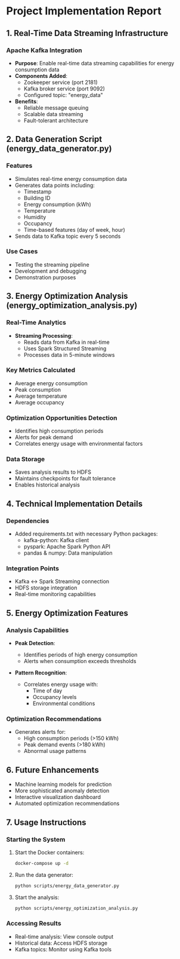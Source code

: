 # Project Implementation Report

## 1. Real-Time Data Streaming Infrastructure

### Apache Kafka Integration
- **Purpose**: Enable real-time data streaming capabilities for energy consumption data
- **Components Added**:
  - Zookeeper service (port 2181)
  - Kafka broker service (port 9092)
  - Configured topic: "energy_data"
- **Benefits**:
  - Reliable message queuing
  - Scalable data streaming
  - Fault-tolerant architecture

## 2. Data Generation Script (energy_data_generator.py)

### Features
- Simulates real-time energy consumption data
- Generates data points including:
  - Timestamp
  - Building ID
  - Energy consumption (kWh)
  - Temperature
  - Humidity
  - Occupancy
  - Time-based features (day of week, hour)
- Sends data to Kafka topic every 5 seconds

### Use Cases
- Testing the streaming pipeline
- Development and debugging
- Demonstration purposes

## 3. Energy Optimization Analysis (energy_optimization_analysis.py)

### Real-Time Analytics
- **Streaming Processing**:
  - Reads data from Kafka in real-time
  - Uses Spark Structured Streaming
  - Processes data in 5-minute windows

### Key Metrics Calculated
- Average energy consumption
- Peak consumption
- Average temperature
- Average occupancy

### Optimization Opportunities Detection
- Identifies high consumption periods
- Alerts for peak demand
- Correlates energy usage with environmental factors

### Data Storage
- Saves analysis results to HDFS
- Maintains checkpoints for fault tolerance
- Enables historical analysis

## 4. Technical Implementation Details

### Dependencies
- Added requirements.txt with necessary Python packages:
  - kafka-python: Kafka client
  - pyspark: Apache Spark Python API
  - pandas & numpy: Data manipulation

### Integration Points
- Kafka ↔ Spark Streaming connection
- HDFS storage integration
- Real-time monitoring capabilities

## 5. Energy Optimization Features

### Analysis Capabilities
- **Peak Detection**:
  - Identifies periods of high energy consumption
  - Alerts when consumption exceeds thresholds

- **Pattern Recognition**:
  - Correlates energy usage with:
    - Time of day
    - Occupancy levels
    - Environmental conditions

### Optimization Recommendations
- Generates alerts for:
  - High consumption periods (>150 kWh)
  - Peak demand events (>180 kWh)
  - Abnormal usage patterns

## 6. Future Enhancements
- Machine learning models for prediction
- More sophisticated anomaly detection
- Interactive visualization dashboard
- Automated optimization recommendations

## 7. Usage Instructions

### Starting the System
1. Start the Docker containers:
   ```bash
   docker-compose up -d
   ```

2. Run the data generator:
   ```bash
   python scripts/energy_data_generator.py
   ```

3. Start the analysis:
   ```bash
   python scripts/energy_optimization_analysis.py
   ```

### Accessing Results
- Real-time analysis: View console output
- Historical data: Access HDFS storage
- Kafka topics: Monitor using Kafka tools
